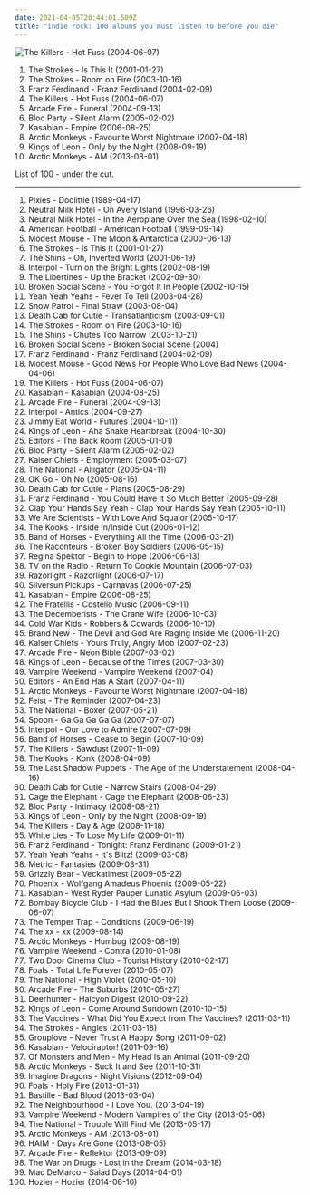 ```yaml
---
date: 2021-04-05T20:44:01.509Z
title: "indie rock: 100 albums you must listen to before you die"
---
```

![The Killers - Hot Fuss (2004-06-07)](https://img.discogs.com/s_xHgLh4LMSvi6EsciX_mtUmKy0=/fit-in/600x594/filters:strip_icc():format(jpeg):mode_rgb():quality(90)/discogs-images/R-368410-1280359276.jpeg.jpg "The Killers - Hot Fuss (2004-06-07)")
<ol class="albums">
<li data-cover="http://coverartarchive.org/release/7e3dd505-220a-3560-99df-2459afd045d8/2987742874-500.jpg" data-tags="indie rock, rock" role="button">The Strokes - Is This It (2001-01-27)</li>
<li data-cover="http://coverartarchive.org/release/0f3cb2a7-8f63-4fd5-a331-39844400b9e4/9154355399-500.jpg" data-tags="indie rock, rock" role="button">The Strokes - Room on Fire (2003-10-16)</li>
<li data-cover="http://coverartarchive.org/release/b434a801-3c05-46e2-8d43-6a56b77f56c6/8875665067-500.jpg" data-tags="indie rock, indie, franz ferdinand, rock" role="button">Franz Ferdinand - Franz Ferdinand (2004-02-09)</li>
<li data-cover="https://img.discogs.com/s_xHgLh4LMSvi6EsciX_mtUmKy0=/fit-in/600x594/filters:strip_icc():format(jpeg):mode_rgb():quality(90)/discogs-images/R-368410-1280359276.jpeg.jpg" data-tags="indie rock, indie, rock" role="button">The Killers - Hot Fuss (2004-06-07)</li>
<li data-cover="http://coverartarchive.org/release/26cdc327-38f2-4200-b5dc-f2fa0e13fcfe/1189320642-500.jpg" data-tags="indie rock" role="button">Arcade Fire - Funeral (2004-09-13)</li>
<li data-cover="https://img.discogs.com/hFG9pe0pGf4SoIHMpU3SHkN8D24=/fit-in/600x600/filters:strip_icc():format(jpeg):mode_rgb():quality(90)/discogs-images/R-831879-1563019220-4715.jpeg.jpg" data-tags="indie rock" role="button">Bloc Party - Silent Alarm (2005-02-02)</li>
<li data-cover="https://via.placeholder.com/450" data-tags="indie, indie rock" role="button">Kasabian - Empire (2006-08-25)</li>
<li data-cover="http://coverartarchive.org/release/3c7c6c47-aba4-3d96-a5a3-1aa355aed522/7582830579-500.jpg" data-tags="indie rock" role="button">Arctic Monkeys - Favourite Worst Nightmare (2007-04-18)</li>
<li data-cover="http://coverartarchive.org/release/76461aea-eed9-3391-88e4-3c78ea2a94e3/6247643874-500.jpg" data-tags="rock, alternative rock" role="button">Kings of Leon - Only by the Night (2008-09-19)</li>
<li data-cover="http://coverartarchive.org/release/bf584cf2-dc33-433e-b8b2-b85578822726/7915352231-500.jpg" data-tags="indie rock" role="button">Arctic Monkeys - AM (2013-08-01)</li>
</ol>
List of 100 - under the cut.
<!-- more -->

_________________

<ol class="albums">
<li data-cover="http://coverartarchive.org/release/b8d680ee-f1b4-32f4-8981-82db7d3371e2/8064469787-500.jpg" data-tags="alternative rock" role="button">
Pixies - Doolittle (1989-04-17)
</li>
<li data-cover="http://coverartarchive.org/release/1d838ace-d401-332e-bdae-c2cb59e43f53/13095371185-500.jpg" data-tags="indie, indie rock, lo-fi" role="button">
Neutral Milk Hotel - On Avery Island (1996-03-26)
</li>
<li data-cover="http://coverartarchive.org/release/66d845f4-e781-38b5-84af-c9e6fecf125d/21130335998-500.jpg" data-tags="indie, indie rock" role="button">
Neutral Milk Hotel - In the Aeroplane Over the Sea (1998-02-10)
</li>
<li data-cover="http://coverartarchive.org/release/aa4983e3-f20f-48fd-a446-8230a71c470b/7248178022-500.jpg" data-tags="indie rock, emo" role="button">
American Football - American Football (1999-09-14)
</li>
<li data-cover="https://via.placeholder.com/450" data-tags="indie rock" role="button">
Modest Mouse - The Moon & Antarctica (2000-06-13)
</li>
<li data-cover="http://coverartarchive.org/release/7e3dd505-220a-3560-99df-2459afd045d8/2987742874-500.jpg" data-tags="indie rock, rock" role="button">
The Strokes - Is This It (2001-01-27)
</li>
<li data-cover="http://coverartarchive.org/release/2f1b11bf-5dfe-450e-9db9-6b7804dc90eb/8040240591-500.jpg" data-tags="indie" role="button">
The Shins - Oh, Inverted World (2001-06-19)
</li>
<li data-cover="https://via.placeholder.com/450" data-tags="indie rock" role="button">
Interpol - Turn on the Bright Lights (2002-08-19)
</li>
<li data-cover="http://coverartarchive.org/release/24bd9621-0b64-4897-ac4d-50c7519d1017/21664410934-500.jpg" data-tags="indie rock, indie" role="button">
The Libertines - Up the Bracket (2002-09-30)
</li>
<li data-cover="http://coverartarchive.org/release/4a62cd38-0405-33c0-ade2-6be951f7b777/8606673911-500.jpg" data-tags="indie, indie rock" role="button">
Broken Social Scene - You Forgot It In People (2002-10-15)
</li>
<li data-cover="http://coverartarchive.org/release/ce74eeee-8e30-34db-addd-5ea135500e2e/5835206005-500.jpg" data-tags="indie rock, indie, rock" role="button">
Yeah Yeah Yeahs - Fever To Tell (2003-04-28)
</li>
<li data-cover="http://coverartarchive.org/release/054cda68-baca-455e-9fdb-8c9663be2280/21752177114-500.jpg" data-tags="indie, alternative, indie rock, rock" role="button">
Snow Patrol - Final Straw (2003-08-04)
</li>
<li data-cover="https://img.discogs.com/HHLuK6EGaphF-vdfztO3Gjs13Kw=/fit-in/600x603/filters:strip_icc():format(jpeg):mode_rgb():quality(90)/discogs-images/R-10585623-1500405654-4307.jpeg.jpg" data-tags="indie, indie rock, indie pop" role="button">
Death Cab for Cutie - Transatlanticism (2003-09-01)
</li>
<li data-cover="http://coverartarchive.org/release/0f3cb2a7-8f63-4fd5-a331-39844400b9e4/9154355399-500.jpg" data-tags="indie rock, rock" role="button">
The Strokes - Room on Fire (2003-10-16)
</li>
<li data-cover="http://coverartarchive.org/release/735e9638-b555-49f5-b536-01ce8df1dbeb/22159704215-500.jpg" data-tags="indie, indie rock, the shins" role="button">
The Shins - Chutes Too Narrow (2003-10-21)
</li>
<li data-cover="http://coverartarchive.org/release/2d71439b-d7ad-42a0-b8cb-0d53e4d36e51/9269110098-500.jpg" data-tags="indie rock, indie" role="button">
Broken Social Scene - Broken Social Scene (2004)
</li>
<li data-cover="http://coverartarchive.org/release/b434a801-3c05-46e2-8d43-6a56b77f56c6/8875665067-500.jpg" data-tags="indie rock, indie, franz ferdinand, rock" role="button">
Franz Ferdinand - Franz Ferdinand (2004-02-09)
</li>
<li data-cover="http://coverartarchive.org/release/ae7e41d6-ea04-455b-9107-80a94a24443c/12241028609-500.jpg" data-tags="indie rock, indie" role="button">
Modest Mouse - Good News For People Who Love Bad News (2004-04-06)
</li>
<li data-cover="https://img.discogs.com/s_xHgLh4LMSvi6EsciX_mtUmKy0=/fit-in/600x594/filters:strip_icc():format(jpeg):mode_rgb():quality(90)/discogs-images/R-368410-1280359276.jpeg.jpg" data-tags="indie rock, indie, rock" role="button">
The Killers - Hot Fuss (2004-06-07)
</li>
<li data-cover="http://coverartarchive.org/release/cf92d8e3-eaf4-4e10-b77a-81064a810cb0/8129222906-500.jpg" data-tags="indie rock" role="button">
Kasabian - Kasabian (2004-08-25)
</li>
<li data-cover="http://coverartarchive.org/release/26cdc327-38f2-4200-b5dc-f2fa0e13fcfe/1189320642-500.jpg" data-tags="indie rock" role="button">
Arcade Fire - Funeral (2004-09-13)
</li>
<li data-cover="https://via.placeholder.com/450" data-tags="indie rock, indie" role="button">
Interpol - Antics (2004-09-27)
</li>
<li data-cover="http://coverartarchive.org/release/e67133ea-9b44-4e2b-b612-50b2a7f9ca1f/4785067987-500.jpg" data-tags="alternative rock, emo" role="button">
Jimmy Eat World - Futures (2004-10-11)
</li>
<li data-cover="http://coverartarchive.org/release/d7f77520-2ae8-3ca6-98ac-e11444682b66/8044485998-500.jpg" data-tags="rock, indie rock" role="button">
Kings of Leon - Aha Shake Heartbreak (2004-10-30)
</li>
<li data-cover="https://via.placeholder.com/450" data-tags="indie rock" role="button">
Editors - The Back Room (2005-01-01)
</li>
<li data-cover="https://img.discogs.com/hFG9pe0pGf4SoIHMpU3SHkN8D24=/fit-in/600x600/filters:strip_icc():format(jpeg):mode_rgb():quality(90)/discogs-images/R-831879-1563019220-4715.jpeg.jpg" data-tags="indie rock" role="button">
Bloc Party - Silent Alarm (2005-02-02)
</li>
<li data-cover="https://img.discogs.com/fx-3qtaLGu4XcxypfYKwWSLP_i0=/fit-in/549x466/filters:strip_icc():format(jpeg):mode_rgb():quality(90)/discogs-images/R-3501014-1389844857-4827.jpeg.jpg" data-tags="indie rock, indie" role="button">
Kaiser Chiefs - Employment (2005-03-07)
</li>
<li data-cover="https://via.placeholder.com/450" data-tags="indie rock, indie" role="button">
The National - Alligator (2005-04-11)
</li>
<li data-cover="https://via.placeholder.com/450" data-tags="rock, indie rock, indie" role="button">
OK Go - Oh No (2005-08-16)
</li>
<li data-cover="http://coverartarchive.org/release/e6b48feb-4df7-4feb-b35f-efdb7695a949/9165973395-500.jpg" data-tags="indie" role="button">
Death Cab for Cutie - Plans (2005-08-29)
</li>
<li data-cover="http://coverartarchive.org/release/3e22c870-8aea-4f5a-8ecc-348df4f39165/1560405303-500.jpg" data-tags="indie rock, rock" role="button">
Franz Ferdinand - You Could Have It So Much Better (2005-09-28)
</li>
<li data-cover="http://coverartarchive.org/release/84951a8e-abaa-4841-bbd5-35c2225ad91d/10658320296-500.jpg" data-tags="indie rock" role="button">
Clap Your Hands Say Yeah - Clap Your Hands Say Yeah (2005-10-11)
</li>
<li data-cover="https://img.discogs.com/GZj09Ik8oBlnkfsciUXe30xwx44=/fit-in/455x455/filters:strip_icc():format(jpeg):mode_rgb():quality(90)/discogs-images/R-600813-1137121798.jpeg.jpg" data-tags="indie rock" role="button">
We Are Scientists - With Love And Squalor (2005-10-17)
</li>
<li data-cover="https://img.discogs.com/PCmkZ2NyDReemZdjRlMy8WVF6ZU=/fit-in/600x609/filters:strip_icc():format(jpeg):mode_rgb():quality(90)/discogs-images/R-849535-1432632499-7270.jpeg.jpg" data-tags="indie" role="button">
The Kooks - Inside In/Inside Out (2006-01-12)
</li>
<li data-cover="http://coverartarchive.org/release/d27bca5f-6ef2-4824-bee5-2f0332930cc9/6877126624-500.jpg" data-tags="indie rock" role="button">
Band of Horses - Everything All the Time (2006-03-21)
</li>
<li data-cover="http://coverartarchive.org/release/0d6ea51b-d4bc-4e87-8db6-0f5110602594/3374950699-500.jpg" data-tags="rock, alternative, indie rock" role="button">
The Raconteurs - Broken Boy Soldiers (2006-05-15)
</li>
<li data-cover="http://coverartarchive.org/release/7c48653c-8e50-4f8b-91a4-25321c500fed/25262967822-500.jpg" data-tags="female vocalists, indie, singer-songwriter" role="button">
Regina Spektor - Begin to Hope (2006-06-13)
</li>
<li data-cover="http://coverartarchive.org/release/3c7f5b38-1f43-417e-bf31-75dd238a7516/10669073258-500.jpg" data-tags="indie rock, indie" role="button">
TV on the Radio - Return To Cookie Mountain (2006-07-03)
</li>
<li data-cover="https://img.discogs.com/h6zZQTHVQ4QUBLe7aacMX-M4tgM=/fit-in/600x600/filters:strip_icc():format(jpeg):mode_rgb():quality(90)/discogs-images/R-759992-1323225269.jpeg.jpg" data-tags="rock, indie, indie rock, british" role="button">
Razorlight - Razorlight (2006-07-17)
</li>
<li data-cover="https://img.discogs.com/CJ5ybWE_YZQ5YPt9B9MfsnffsSk=/fit-in/600x600/filters:strip_icc():format(jpeg):mode_rgb():quality(90)/discogs-images/R-958025-1523171606-6172.jpeg.jpg" data-tags="indie, indie rock, shoegaze" role="button">
Silversun Pickups - Carnavas (2006-07-25)
</li>
<li data-cover="https://via.placeholder.com/450" data-tags="indie, indie rock" role="button">
Kasabian - Empire (2006-08-25)
</li>
<li data-cover="https://img.discogs.com/8KrBpQesNQtYTtRGyViVBGE-wU0=/fit-in/600x596/filters:strip_icc():format(jpeg):mode_rgb():quality(90)/discogs-images/R-785865-1169215288.jpeg.jpg" data-tags="indie rock" role="button">
The Fratellis - Costello Music (2006-09-11)
</li>
<li data-cover="http://coverartarchive.org/release/32bc0869-4cae-444a-8792-c17dd5d314fb/21233023204-500.jpg" data-tags="indie" role="button">
The Decemberists - The Crane Wife (2006-10-03)
</li>
<li data-cover="http://coverartarchive.org/release/1cd89dd6-158f-43c8-8a36-70546defb4a9/16174037445-500.jpg" data-tags="indie, indie rock" role="button">
Cold War Kids - Robbers & Cowards (2006-10-10)
</li>
<li data-cover="http://coverartarchive.org/release/c9294302-9589-4859-a0ed-d82c65b017db/4724008040-500.jpg" data-tags="alternative rock, alternative" role="button">
Brand New - The Devil and God Are Raging Inside Me (2006-11-20)
</li>
<li data-cover="https://via.placeholder.com/450" data-tags="indie rock, rock, britpop" role="button">
Kaiser Chiefs - Yours Truly, Angry Mob (2007-02-23)
</li>
<li data-cover="http://coverartarchive.org/release/e9d5f43f-826f-3a52-8890-084d0863d687/2096303717-500.jpg" data-tags="indie rock, indie" role="button">
Arcade Fire - Neon Bible (2007-03-02)
</li>
<li data-cover="http://coverartarchive.org/release/d48a2606-2876-449e-8d7f-a6b52b42c54c/17035663031-500.jpg" data-tags="rock" role="button">
Kings of Leon - Because of the Times (2007-03-30)
</li>
<li data-cover="http://coverartarchive.org/release/e3329c6a-6ff9-4254-b82e-f4ac85e5e6dd/2514121509-500.jpg" data-tags="indie, indie rock" role="button">
Vampire Weekend - Vampire Weekend (2007-04)
</li>
<li data-cover="https://img.discogs.com/nmM1U3DYX_Qh985bIxtRQL9zvuk=/fit-in/600x600/filters:strip_icc():format(jpeg):mode_rgb():quality(90)/discogs-images/R-1002272-1460092546-5073.jpeg.jpg" data-tags="indie rock, indie" role="button">
Editors - An End Has A Start (2007-04-11)
</li>
<li data-cover="http://coverartarchive.org/release/3c7c6c47-aba4-3d96-a5a3-1aa355aed522/7582830579-500.jpg" data-tags="indie rock" role="button">
Arctic Monkeys - Favourite Worst Nightmare (2007-04-18)
</li>
<li data-cover="http://coverartarchive.org/release/805d6908-afee-3a49-b6e0-e9ca5ce6a452/16767229098-500.jpg" data-tags="indie, female vocalists, indie pop, female vocalist, pop, alternative, indie rock" role="button">
Feist - The Reminder (2007-04-23)
</li>
<li data-cover="http://coverartarchive.org/release/9bce96cc-8d4f-38f3-97d5-decb81ab7119/14968666106-500.jpg" data-tags="indie rock" role="button">
The National - Boxer (2007-05-21)
</li>
<li data-cover="https://via.placeholder.com/450" data-tags="indie rock" role="button">
Spoon - Ga Ga Ga Ga Ga (2007-07-07)
</li>
<li data-cover="http://coverartarchive.org/release/3c7360b9-c7fe-4c14-86fe-a13789461451/6212700819-500.jpg" data-tags="indie rock, indie, post-punk" role="button">
Interpol - Our Love to Admire (2007-07-09)
</li>
<li data-cover="http://coverartarchive.org/release/266d3199-79fa-4e99-b0c1-eb61f6e08796/1695014994-500.jpg" data-tags="indie rock" role="button">
Band of Horses - Cease to Begin (2007-10-09)
</li>
<li data-cover="https://via.placeholder.com/450" data-tags="indie rock" role="button">
The Killers - Sawdust (2007-11-09)
</li>
<li data-cover="http://coverartarchive.org/release/108ff541-d605-3cd0-bd71-c7626dd224c3/15041273179-500.jpg" data-tags="indie, indie rock" role="button">
The Kooks - Konk (2008-04-09)
</li>
<li data-cover="https://via.placeholder.com/450" data-tags="indie rock" role="button">
The Last Shadow Puppets - The Age of the Understatement (2008-04-16)
</li>
<li data-cover="https://via.placeholder.com/450" data-tags="indie, indie rock" role="button">
Death Cab for Cutie - Narrow Stairs (2008-04-29)
</li>
<li data-cover="https://img.discogs.com/SyB2V5tRP58VnZy7Jv88JpwbCpQ=/fit-in/600x536/filters:strip_icc():format(jpeg):mode_rgb():quality(90)/discogs-images/R-3677269-1583376530-7454.jpeg.jpg" data-tags="indie rock" role="button">
Cage the Elephant - Cage the Elephant (2008-06-23)
</li>
<li data-cover="http://coverartarchive.org/release/b84af148-635c-4771-9756-614f28aaf78a/25838553796-500.jpg" data-tags="indie rock" role="button">
Bloc Party - Intimacy (2008-08-21)
</li>
<li data-cover="http://coverartarchive.org/release/76461aea-eed9-3391-88e4-3c78ea2a94e3/6247643874-500.jpg" data-tags="rock, alternative rock" role="button">
Kings of Leon - Only by the Night (2008-09-19)
</li>
<li data-cover="http://coverartarchive.org/release/b459cd86-0392-4166-a5d6-0dfa505976df/2584590181-500.jpg" data-tags="indie, indie rock, rock" role="button">
The Killers - Day & Age (2008-11-18)
</li>
<li data-cover="https://img.discogs.com/7ymhqa2eFVP5TMYG5e5p3S1LUmM=/fit-in/526x471/filters:strip_icc():format(jpeg):mode_rgb():quality(90)/discogs-images/R-1574748-1229522744.jpeg.jpg" data-tags="indie rock" role="button">
White Lies - To Lose My Life (2009-01-11)
</li>
<li data-cover="http://coverartarchive.org/release/f5229c40-d183-41b9-a88c-01b2059201b7/9832610394-500.jpg" data-tags="indie rock" role="button">
Franz Ferdinand - Tonight: Franz Ferdinand (2009-01-21)
</li>
<li data-cover="https://img.discogs.com/hAsdCP8W7PCsQ9jc1hfhyJaPzNo=/fit-in/600x538/filters:strip_icc():format(jpeg):mode_rgb():quality(90)/discogs-images/R-1728357-1239562265.jpeg.jpg" data-tags="alternative, rock, indie rock" role="button">
Yeah Yeah Yeahs - It's Blitz! (2009-03-08)
</li>
<li data-cover="http://coverartarchive.org/release/6f11dccd-73f6-472a-8fec-75f54852a0b8/26953752694-500.jpg" data-tags="indie rock, indie" role="button">
Metric - Fantasies (2009-03-31)
</li>
<li data-cover="http://coverartarchive.org/release/5d7797f1-7efc-350e-8d1f-71c5229502e0/2276646471-500.jpg" data-tags="indie rock" role="button">
Grizzly Bear - Veckatimest (2009-05-22)
</li>
<li data-cover="http://coverartarchive.org/release/9f80e404-9436-307a-a369-e93a2fdd6751/10952356282-500.jpg" data-tags="indie rock" role="button">
Phoenix - Wolfgang Amadeus Phoenix (2009-05-22)
</li>
<li data-cover="http://coverartarchive.org/release/9abf8864-0a0e-4b3b-b560-e950aa8ec9d9/12242454111-500.jpg" data-tags="indie, alternative rock, indie rock, british" role="button">
Kasabian - West Ryder Pauper Lunatic Asylum (2009-06-03)
</li>
<li data-cover="http://coverartarchive.org/release/3c9d3437-baca-4b25-bf39-ea906977bb2a/15787070039-500.jpg" data-tags="indie rock, indie" role="button">
Bombay Bicycle Club - I Had the Blues But I Shook Them Loose (2009-06-07)
</li>
<li data-cover="http://coverartarchive.org/release/2342ef67-07f8-4fc7-b7c5-a15d20bccac1/5908075333-500.jpg" data-tags="indie rock" role="button">
The Temper Trap - Conditions (2009-06-19)
</li>
<li data-cover="http://coverartarchive.org/release/2d9f9aac-1884-3939-a3b7-01437151e495/7167631451-500.jpg" data-tags="indie" role="button">
The xx - xx (2009-08-14)
</li>
<li data-cover="http://coverartarchive.org/release/0b1b5da2-82ca-3593-8271-f1236a732613/15846225993-500.jpg" data-tags="psychedelic rock, indie rock" role="button">
Arctic Monkeys - Humbug (2009-08-19)
</li>
<li data-cover="https://img.discogs.com/09ag45PmimhGNcH3FpGy17J5IeM=/fit-in/500x500/filters:strip_icc():format(jpeg):mode_rgb():quality(90)/discogs-images/R-2086171-1263341389.jpeg.jpg" data-tags="indie rock, indie pop" role="button">
Vampire Weekend - Contra (2010-01-08)
</li>
<li data-cover="http://coverartarchive.org/release/d9abf895-1404-43d7-8125-fb83b1a8bf34/7456433094-500.jpg" data-tags="indie rock" role="button">
Two Door Cinema Club - Tourist History (2010-02-17)
</li>
<li data-cover="http://coverartarchive.org/release/a0ae9288-8038-3ed8-bfa8-5ea39ef7ecc8/4174517606-500.jpg" data-tags="indie rock" role="button">
Foals - Total Life Forever (2010-05-07)
</li>
<li data-cover="http://coverartarchive.org/release/daaa313f-2f30-39e7-a8f0-511276fc7341/19193385025-500.jpg" data-tags="indie rock" role="button">
The National - High Violet (2010-05-10)
</li>
<li data-cover="https://img.discogs.com/DB6Mo-yII18CsFctk6O788ziETs=/fit-in/600x601/filters:strip_icc():format(jpeg):mode_rgb():quality(90)/discogs-images/R-2894693-1539270185-7317.jpeg.jpg" data-tags="indie rock" role="button">
Arcade Fire - The Suburbs (2010-05-27)
</li>
<li data-cover="https://img.discogs.com/R4jvnnJPoOAgWpqqOdawRWaV0nQ=/fit-in/600x600/filters:strip_icc():format(jpeg):mode_rgb():quality(90)/discogs-images/R-2460386-1600023848-5019.jpeg.jpg" data-tags="indie rock, dream pop" role="button">
Deerhunter - Halcyon Digest (2010-09-22)
</li>
<li data-cover="http://coverartarchive.org/release/a4389960-cbab-3472-814f-013dc9c336d7/8316245778-500.jpg" data-tags="indie rock, rock" role="button">
Kings of Leon - Come Around Sundown (2010-10-15)
</li>
<li data-cover="http://coverartarchive.org/release/92e3d43e-06b2-4113-827e-6c0884c0882b/10208208762-500.jpg" data-tags="indie rock, indie" role="button">
The Vaccines - What Did You Expect from The Vaccines? (2011-03-11)
</li>
<li data-cover="https://img.discogs.com/fjkqLjXigy3tZo2ZAyynt2QXjj0=/fit-in/600x600/filters:strip_icc():format(jpeg):mode_rgb():quality(90)/discogs-images/R-13360887-1552756400-8491.png.jpg" data-tags="indie rock" role="button">
The Strokes - Angles (2011-03-18)
</li>
<li data-cover="http://coverartarchive.org/release/00ee87de-e714-47ed-8197-314d43d5a6ad/3330596020-500.jpg" data-tags="indie rock, indie" role="button">
Grouplove - Never Trust A Happy Song (2011-09-02)
</li>
<li data-cover="https://via.placeholder.com/450" data-tags="indie rock" role="button">
Kasabian - Velociraptor! (2011-09-16)
</li>
<li data-cover="https://img.discogs.com/JOkkZurGvAkeFp8PQEAgtqzrhjg=/fit-in/600x539/filters:strip_icc():format(jpeg):mode_rgb():quality(90)/discogs-images/R-10352709-1495840289-6397.jpeg.jpg" data-tags="indie pop, indie" role="button">
Of Monsters and Men - My Head Is an Animal (2011-09-20)
</li>
<li data-cover="https://img.discogs.com/SwwptWILNhuh0Zyv4jaNDCyq3Oc=/fit-in/600x468/filters:strip_icc():format(jpeg):mode_rgb():quality(90)/discogs-images/R-3178948-1319300120.jpeg.jpg" data-tags="indie rock, rock, indie" role="button">
Arctic Monkeys - Suck It and See (2011-10-31)
</li>
<li data-cover="http://coverartarchive.org/release/e7bf831c-fff2-4758-a026-4432fd957bd3/6796107819-500.jpg" data-tags="indie rock, alternative, alternative rock" role="button">
Imagine Dragons - Night Visions (2012-09-04)
</li>
<li data-cover="http://coverartarchive.org/release/e5656e38-a4a8-4ee1-9ea4-4273a2275497/25391187859-500.jpg" data-tags="indie rock" role="button">
Foals - Holy Fire (2013-01-31)
</li>
<li data-cover="http://coverartarchive.org/release/99d80ba7-516e-4058-8c01-ab04e4ccca4b/11232970334-500.jpg" data-tags="british, rock, indietronica" role="button">
Bastille - Bad Blood (2013-03-04)
</li>
<li data-cover="http://coverartarchive.org/release/74d2a13d-6b16-4e6d-9a3a-3c56b569741a/16339583300-500.jpg" data-tags="indie pop, alternative rock, indie rock" role="button">
The Neighbourhood - I Love You. (2013-04-19)
</li>
<li data-cover="http://coverartarchive.org/release/35a7ea89-605b-466e-a5c5-1726f56f980f/4265527988-500.jpg" data-tags="indie rock" role="button">
Vampire Weekend - Modern Vampires of the City (2013-05-06)
</li>
<li data-cover="http://coverartarchive.org/release/d4e57d35-d8f8-4302-bca4-534b6227e284/14478188805-500.jpg" data-tags="indie rock" role="button">
The National - Trouble Will Find Me (2013-05-17)
</li>
<li data-cover="http://coverartarchive.org/release/bf584cf2-dc33-433e-b8b2-b85578822726/7915352231-500.jpg" data-tags="indie rock" role="button">
Arctic Monkeys - AM (2013-08-01)
</li>
<li data-cover="http://coverartarchive.org/release/bd851d19-d7dc-469a-9726-febb251a50f1/5165325162-500.jpg" data-tags="indie rock, female vocalists, indie pop, soft rock" role="button">
HAIM - Days Are Gone (2013-08-05)
</li>
<li data-cover="http://coverartarchive.org/release/660b4600-6d15-46c7-986b-650c26b97ddf/11070767669-500.jpg" data-tags="indie rock" role="button">
Arcade Fire - Reflektor (2013-09-09)
</li>
<li data-cover="http://coverartarchive.org/release/c38765cc-bafe-48ff-9a78-26f6d816a46b/6695925091-500.jpg" data-tags="indie rock, rock" role="button">
The War on Drugs - Lost in the Dream (2014-03-18)
</li>
<li data-cover="http://coverartarchive.org/release/7e535de9-a3b3-423e-8edf-c200e8713c77/7135267762-500.jpg" data-tags="indie rock, jangle pop, indie" role="button">
Mac DeMarco - Salad Days (2014-04-01)
</li>
<li data-cover="http://coverartarchive.org/release/d893f786-6518-4dd5-beca-8e00589cd41d/11618361045-500.jpg" data-tags="soul, indie rock, blues" role="button">
Hozier - Hozier (2014-06-10)
</li>
</ol>